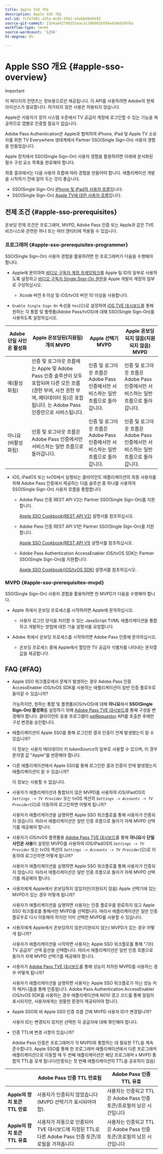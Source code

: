 ```yaml
---
title: Apple SSO 개요
description: Apple SSO 개요
exl-id: 7cf47d01-a35a-4c85-b562-e5ebb6945693
source-git-commit: 21b4ad42709351eac1c2089026f84a43deb50f8a
workflow-type: tm+mt
source-wordcount: '1256'
ht-degree: 0%

---
```


# Apple SSO 개요 {#apple-sso-overview}

>[!IMPORTANT]
>
>이 페이지의 컨텐츠는 정보용으로만 제공됩니다. 이 API를 사용하려면 Adobe의 현재 라이선스가 필요합니다. 허가되지 않은 사용은 허용되지 않습니다.

Apple은 사용자가 장치 시스템 수준에서 TV 공급자 계정에 로그인할 수 있는 기능을 제공하므로 앱별로 인증할 필요가 없습니다.

Adobe Pass Authentication은 Apple과 협력하여 iPhone, iPad 및 Apple TV 소유자를 위한 TV Everywhere 생태계에서 Partner SSO(Single Sign-On) 사용자 경험을 만들었습니다.

Apple 장치에서 SSO(Single Sign-On) 사용자 경험을 활용하려면 아래에 문서화된 필수 구성 요소 목록을 완료해야 합니다.

최종 결과에서는 다음 사용자 흐름에 따라 경험을 만들어야 합니다. 애플리케이션 개발을 시작하기 전에 알아 두는 것이 좋습니다.

* SSO(Single Sign-On) [iPhone 및 iPad의 사용자 흐름](https://tve.zendesk.com/hc/article_attachments/205624966/User_flows_AppleSSO_iOS_v2.pdf)입니다.
* SSO(Single Sign-On) [Apple TV에 대한 사용자 흐름](https://tve.zendesk.com/hc/article_attachments/206669126/User_flows_tvOS.pdf)입니다.

## 전제 조건 {#apple-sso-prerequisites}

온보딩 전제 조건은 프로그래머, MVPD, Adobe Pass 인증 또는 Apple과 같은 TVE 비즈니스와 관련된 하나 또는 여러 엔티티에 적용될 수 있습니다.

### 프로그래머 {#apple-sso-prerequisites-programmer}

SSO(Single Sign-On) 사용자 경험을 활용하려면 한 프로그래머가 다음을 수행해야 합니다.

* Apple에 문의하여 [비디오 구독자 계정 프레임워크](https://developer.apple.com/documentation/videosubscriberaccount)를 Apple 팀 ID의 일부로 사용하도록 설정하고 [비디오 구독자 Single Sign-On 권한](https://developer.apple.com/documentation/bundleresources/entitlements/com_apple_developer_video-subscriber-single-sign-on)을 Apple 개발자 계정의 일부로 구성하십시오.

   * Xcode 버전 8 이상 및 iOS/tvOS 버전 10 이상을 사용합니다.

* `Enable Single Sign On` 속성을 `Yes`(으)로 설정하여 [iOS TVE 대시보드](https://experience.adobe.com/#/pass/authentication)를 통해 원하는 각 통합 및 플랫폼(Adobe Pass/tvOS)에 대해 SSO(Single Sign-On)를 사용하도록 설정하십시오.

| Adobe 단일 사인온 활성화 | Apple **온보딩된(지원됨)**&#x200B;개의 MVPD | Apple **선택기** MVPD | Apple **온보딩되지 않음(지원되지 않음)** MVPD |
|-----------------------------|------------------------------------------------------------------------------------------------------------------------------------------------------------------------------------------------------------------------------------|----------------------------------------------------------------------------------------------------------------------|----------------------------------------------------------------------------------------------------------------------|
| 예(활성화됨) | 인증 및 로그아웃 흐름에는 Apple 및 Adobe Pass 인증 솔루션이 모두 포함되며 다른 모든 흐름(권한 부여, 사전 권한 부여, 메타데이터 등)은 포함됩니다. 는 Adobe Pass 인증만으로 서비스됩니다. | 인증 및 로그아웃 흐름은 Adobe Pass 인증에서만 서비스하는 일반 흐름으로 돌아갑니다. | 인증 및 로그아웃 흐름은 Adobe Pass 인증에서만 서비스하는 일반 흐름으로 돌아갑니다. |
| 아니요(비활성화됨) | 인증 및 로그아웃 흐름은 Adobe Pass 인증에서만 서비스하는 일반 흐름으로 돌아갑니다. | 인증 및 로그아웃 흐름은 Adobe Pass 인증에서만 서비스하는 일반 흐름으로 돌아갑니다. | 인증 및 로그아웃 흐름은 Adobe Pass 인증에서만 서비스하는 일반 흐름으로 돌아갑니다. |

* iOS, iPadOS 또는 tvOS에서 실행되는 클라이언트 애플리케이션의 최종 사용자를 위해 Adobe Pass 인증에서 제공하는 다음 솔루션 중 하나를 사용하여 SSO(Single Sign-On) 사용자 흐름을 통합합니다.

   * Adobe Pass 인증 REST API V2는 Partner SSO(Single Sign-On)를 지원합니다.

     [Apple SSO Cookbook(REST API V2)](./apple-sso-cookbook-rest-api-v2.md) 설명서를 참조하십시오.

   * Adobe Pass 인증 REST API V1은 Partner SSO(Single Sign-On)를 지원합니다.

     [Apple SSO Cookbook(REST API V1)](./apple-sso-cookbook-rest-api-v1.md) 설명서를 참조하십시오.

   * Adobe Pass Authentication AccessEnabler iOS/tvOS SDK는 Partner SSO(Single Sign-On)를 지원합니다.

     [Apple SSO Cookbook(iOS/tvOS SDK)](./apple-sso-cookbook-iostvos-sdk.md) 설명서를 참조하십시오.

### MVPD {#apple-sso-prerequisites-mvpd}

SSO(Single Sign-On) 사용자 경험을 활용하려면 한 MVPD가 다음을 수행해야 합니다.

* Apple 측에서 온보딩 프로세스를 시작하려면 Apple에 문의하십시오.

   * 사용자 로그인 양식을 처리할 수 있는 JavaScript TVML 애플리케이션을 통합하고 개발하는 방법에 대한 기술 설명서를 요청합니다.

* Adobe 측에서 온보딩 프로세스를 시작하려면 Adobe Pass 인증에 문의하십시오.

   * 온보딩 프로세스 중에 Apple에서 할당한 TV 공급자 식별자를 나타내는 문자열 값을 제공합니다.

## FAQ {#FAQ}

* Apple SSO 워크플로에서 문제가 발생하는 경우 Adobe Pass 인증 AccessEnabler iOS/tvOS SDK를 사용하는 애플리케이션이 일반 인증 플로우로 돌아갈 수 있습니까?

  가능하지만, 원하는 통합 및 플랫폼(iOS/tvOS)에 대해 **아니요**&#x200B;에서 **SSO(Single Sign-On) 활성화**&#x200B;를 설정하기 위해 [Adobe Pass TVE 대시보드](https://experience.adobe.com/#/pass/authentication)를 통해 구성을 변경해야 합니다. 클라이언트 응용 프로그램이 [setRequestor](/help/authentication/iostvos-sdk-api-reference.md#setReqV3) API를 호출한 후에만 구성 변경을 승인합니다.


* 애플리케이션이 Apple SSO를 통해 로그인한 결과 인증이 언제 발생했는지 알 수 있습니까?

  이 정보는 사용자 메타데이터 키 *tokenSource*&#x200B;의 일부로 사용할 수 있으며, 이 경우 문자열 값 &quot;Apple&quot;를 반환해야 합니다.


* 다른 애플리케이션에서 Apple SSO를 통해 로그인한 결과 인증이 언제 발생했는지 애플리케이션이 알 수 있습니까?

  이 정보는 사용할 수 없습니다.


* 사용자가 애플리케이션과 통합되지 않은 MVPD를 사용하여 iOS/iPadOS의 *`Settings -> TV Provider`* 또는 tvOS 섹션의 *`Settings -> Accounts -> TV Provider`*(으)로 이동하여 로그인하면 어떻게 됩니까?

  사용자가 애플리케이션을 실행하면 Apple SSO 워크플로를 통해 사용자가 인증되지 않습니다. 따라서 애플리케이션은 일반 인증 흐름으로 돌아가 자체 MVPD 선택기를 제공해야 합니다.


* 사용자가 iOS/tvOS 플랫폼용 [Adobe Pass TVE 대시보드](https://experience.adobe.com/#/pass/authentication)를 통해 **아니요**&#x200B;에 **단일 사인온 사용**&#x200B;이 설정된 MVPD를 사용하여 iOS/iPadOS의 *`Settings -> TV Provider`* 또는 tvOS 섹션의 *`Settings -> Accounts -> TV Provider`*(으)로 이동하여 로그인하면 어떻게 됩니까?

  사용자가 애플리케이션을 실행하면 Apple SSO 워크플로를 통해 사용자가 인증되지 않습니다. 따라서 애플리케이션은 일반 인증 흐름으로 돌아가 자체 MVPD 선택기를 제공해야 합니다.


* 사용자에게 Apple에서 온보딩하지 않았지만(지원되지 않음) Apple 선택기에 있는 MVPD가 있는 경우 어떻게 됩니까?

  사용자가 애플리케이션을 실행하면 사용자는 인증 플로우를 완료하지 않고 Apple SSO 워크플로를 통해서만 MVPD를 선택합니다. 따라서 애플리케이션은 일반 인증 플로우로 다시 이동해야 하지만 이미 선택한 MVPD를 사용할 수 있습니다.


* 사용자에게 Apple에서 온보딩하지 않은(지원되지 않는) MVPD가 있는 경우 어떻게 됩니까?

  사용자가 애플리케이션을 시작하면 사용자는 Apple SSO 워크플로를 통해 &quot;기타 TV 공급자&quot; 선택 옵션을 선택합니다. 따라서 애플리케이션은 일반 인증 흐름으로 돌아가 자체 MVPD 선택기를 제공해야 합니다.


* 사용자가 [Adobe Pass TVE 대시보드](https://experience.adobe.com/#/pass/authentication)를 통해 성능이 저하된 MVPD를 사용하는 경우 어떻게 됩니까?

  사용자가 애플리케이션을 실행하면 사용자는 Apple SSO 워크플로가 아닌 성능 저하 메커니즘을 통해 인증됩니다. Adobe Pass Authentication AccessEnabler iOS/tvOS SDK를 사용하는 경우 애플리케이션에 *N010* 경고 코드를 통해 알림이 표시되지만, 사용자에게는 원활한 환경이 제공되어야 합니다.


* Apple SSO와 비 Apple SSO 인증 흐름 간에 MVPD 사용자 ID가 변경됩니까?

  사용자 ID는 변경되지 않지만 선택한 각 공급자에 대해 확인해야 합니다.


* 인증 TTL에 변경 사항이 있습니까?

  Adobe Pass 인증은 프로그래머가 각 MVPD와 통합하는 데 필요한 TTL을 계속 준수합니다. Apple SSO를 통해 한 프로그래머 애플리케이션에서 다른 프로그래머 애플리케이션으로 이동할 때 두 번째 애플리케이션은 해당 프로그래머 x MVPD 통합의 TTL을 갖게 됩니다(인증되는 첫 번째 애플리케이션의 TTL을 공유하지 않음)

|                                      | Adobe Pass 인증 TTL 만료됨 | Adobe Pass 인증 TTL 유효 |
|--------------------------------------|------------------------------------------------------------------------------------------------------------------------------------|--------------------------------------------------------------------------------------------------------|
| **Apple의 장치 토큰 TTL 만료** | 사용자가 인증되지 않았습니다(MVPD 선택기가 표시되어야 함). | 사용자는 인증되고 TTL은 Adobe Pass 인증 토큰/프로필의 남은 시간입니다 |
| **Apple의 장치 토큰 TTL 유효** | 사용자가 자동으로 인증되어 TVE 대시보드에 지정된 TTL로 다른 Adobe Pass 인증 토큰/프로필을 가져옵니다 | 사용자는 인증되고 TTL은 Adobe Pass 인증 토큰/프로필의 남은 시간입니다 |
